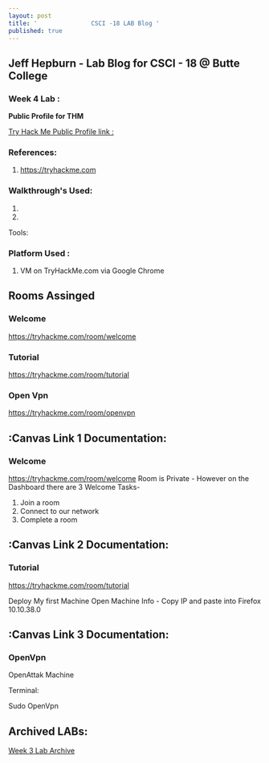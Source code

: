 ```yaml
---
layout: post
title: '               CSCI -18 LAB Blog '
published: true
---
```



## Jeff Hepburn - Lab Blog for CSCI - 18 @ Butte College




### Week 4 Lab :

**Public Profile for THM**

[Try Hack Me Public Profile link :](https://tryhackme.com/p/neogeo2484)



### **References:** 

1) https://tryhackme.com 


### **Walkthrough's Used:**

1)

2) 

Tools:


### **Platform Used :**

1) VM on TryHackMe.com via Google Chrome 

##  Rooms Assinged

### Welcome
https://tryhackme.com/room/welcome

### Tutorial
https://tryhackme.com/room/tutorial

### Open Vpn
https://tryhackme.com/room/openvpn




## :Canvas Link 1 Documentation:
### Welcome
https://tryhackme.com/room/welcome
Room is Private - However on the Dashboard there are 3 Welcome Tasks- 
 1) Join a room
 2) Connect to our network
 3) Complete a room


## :Canvas Link 2 Documentation:
### Tutorial
https://tryhackme.com/room/tutorial

Deploy My first Machine 
Open Machine Info - Copy IP and paste into Firefox 
10.10.38.0



## :Canvas Link 3 Documentation:
### OpenVpn

OpenAttak Machine 

Terminal: 

Sudo
OpenVpn




## Archived LABs:

[Week 3 Lab Archive](https://github.com/Neo-Geo-2484/Butte-CSCI-18/commit/9d008dd21d610f25bfd1fa2a816985b4883da1d1)
